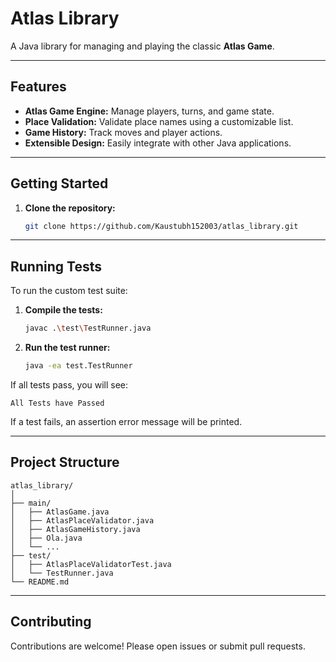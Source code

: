 # Atlas Library

A Java library for managing and playing the classic **Atlas Game**.

---

## Features

- **Atlas Game Engine:** Manage players, turns, and game state.
- **Place Validation:** Validate place names using a customizable list.
- **Game History:** Track moves and player actions.
- **Extensible Design:** Easily integrate with other Java applications.

---

## Getting Started

1. **Clone the repository:**
   ```bash
   git clone https://github.com/Kaustubh152003/atlas_library.git
   ```

---

## Running Tests

To run the custom test suite:

1. **Compile the tests:**
   ```bash
   javac .\test\TestRunner.java
   ```

2. **Run the test runner:**
   ```bash
   java -ea test.TestRunner
   ```

If all tests pass, you will see:
```
All Tests have Passed
```
If a test fails, an assertion error message will be printed.

---

## Project Structure

```
atlas_library/
│
├── main/
│   ├── AtlasGame.java
│   ├── AtlasPlaceValidator.java
│   ├── AtlasGameHistory.java
│   ├── Ola.java
│   └── ...
├── test/
│   ├── AtlasPlaceValidatorTest.java
│   └── TestRunner.java
└── README.md
```

---

## Contributing

Contributions are welcome! Please open issues or submit pull requests.
